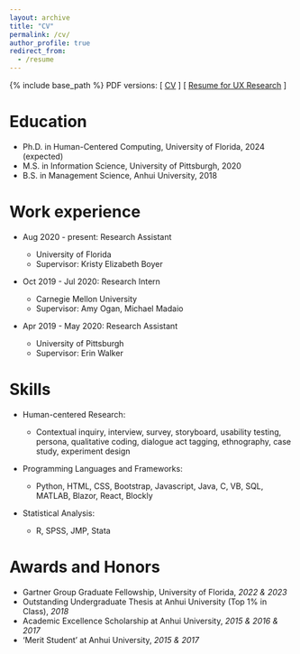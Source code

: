```yaml
---
layout: archive
title: "CV"
permalink: /cv/
author_profile: true
redirect_from:
  - /resume
---
```

<script src="https://www.w3counter.com/tracker.js?id=129746"></script>
{% include base_path %}
PDF versions: \[ [CV](https://txiaoyi.com/files/Xiaoyi_Tian_CV_July2023.pdf) \] \[ [Resume for UX Research](https://txiaoyi.com/files/Xiaoyi_Tian_UX_resume_Oct2022.pdf) \] 

Education
======
* Ph.D. in Human-Centered Computing, University of Florida, 2024 (expected)
* M.S. in Information Science, University of Pittsburgh, 2020
* B.S. in Management Science, Anhui University, 2018

Work experience
======
* Aug 2020 - present: Research Assistant
  * University of Florida
  * Supervisor: Kristy Elizabeth Boyer

* Oct 2019 - Jul 2020: Research Intern
  * Carnegie Mellon University
  * Supervisor: Amy Ogan, Michael Madaio 

* Apr 2019 - May 2020: Research Assistant
  * University of Pittsburgh
  * Supervisor: Erin Walker
  
Skills
======

* Human-centered Research: 
  * Contextual inquiry, interview, survey, storyboard, usability testing, persona, qualitative coding, dialogue act tagging, ethnography, case study, experiment design
  
* Programming Languages and Frameworks: 
  * Python, HTML, CSS, Bootstrap, Javascript, Java, C, VB, SQL, MATLAB, Blazor, React, Blockly 

* Statistical Analysis: 
  * R, SPSS, JMP, Stata
  
Awards and Honors
======
* Gartner Group Graduate Fellowship, University of Florida, *2022 & 2023*
* Outstanding Undergraduate Thesis at Anhui University (Top 1% in Class), *2018* 
* Academic Excellence Scholarship at Anhui University, *2015 & 2016 & 2017* 
* ‘Merit Student’ at Anhui University, *2015 & 2017* 
  

